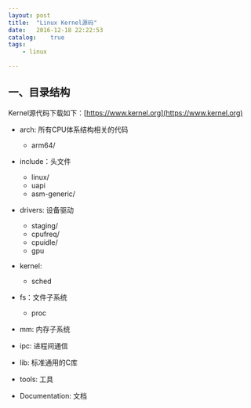 ```yaml
---
layout: post
title:  "Linux Kernel源码"
date:   2016-12-18 22:22:53
catalog:    true
tags:
    - linux

---
```


## 一、目录结构

Kernel源代码下载如下：[https://www.kernel.org](https://www.kernel.org)

- arch: 所有CPU体系结构相关的代码
  - arm64/
- include：头文件
  - linux/
  - uapi
  - asm-generic/	
- drivers: 设备驱动
  - staging/
  - cpufreq/
  - cpuidle/
  - gpu
- kernel:
  - sched
- fs：文件子系统
  - proc
- mm: 内存子系统

- ipc: 进程间通信
- lib: 标准通用的C库
- tools: 工具
- Documentation: 文档
